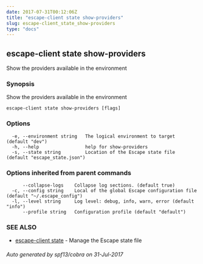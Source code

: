 ```yaml
---
date: 2017-07-31T00:12:06Z
title: "escape-client state show-providers"
slug: escape-client_state_show-providers
type: "docs"
---
```

## escape-client state show-providers

Show the providers available in the environment

### Synopsis


Show the providers available in the environment

```
escape-client state show-providers [flags]
```

### Options

```
  -e, --environment string   The logical environment to target (default "dev")
  -h, --help                 help for show-providers
  -s, --state string         Location of the Escape state file (default "escape_state.json")
```

### Options inherited from parent commands

```
      --collapse-logs    Collapse log sections. (default true)
  -c, --config string    Local of the global Escape configuration file (default "~/.escape_config")
  -l, --level string     Log level: debug, info, warn, error (default "info")
      --profile string   Configuration profile (default "default")
```

### SEE ALSO
* [escape-client state](../escape-client_state/)	 - Manage the Escape state file

###### Auto generated by spf13/cobra on 31-Jul-2017
